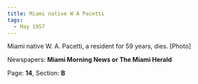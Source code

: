 ```yaml
---  
title: Miami native W A Pacetti  
tags:  
  - May 1957  
---  
```

  
Miami native W. A. Pacetti, a resident for 59 years, dies. [Photo]  
  
Newspapers: **Miami Morning News or The Miami Herald**  
  
Page: **14**, Section: **B** 
